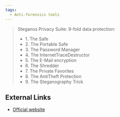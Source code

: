 ```yaml
---
tags:
  - Anti-forensics tools
---
```

> Steganos Privacy Suite: 9-fold data protection:
>
> - 1\. The Safe
> - 2\. The Portable Safe
> - 3\. The Password Manager
> - 4\. The InternetTraceDestructor
> - 5\. The E-Mail encryption
> - 6\. The Shredder
> - 7\. The Private Favorites
> - 8\. The AntiTheft Protection
> - 9\. The Steganography Trick

## External Links

- [Official website](https://www.steganos.com/en/)
